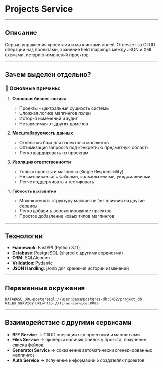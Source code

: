 # Projects Service

-------------

## Описание

Сервис управления проектами и маппингами полей. Отвечает за CRUD операции над проектами, хранение field mappings между JSON и XML схемами, историю изменений проектов.

-------------

## Зачем выделен отдельно?

### 🎯 Основные причины:

1. **Основная бизнес-логика**
   - Проекты - центральная сущность системы
   - Сложная логика маппингов полей
   - История изменений и аудит
   - Независимая от других доменов

2. **Масштабируемость данных**
   - Отдельная база для проектов и маппингов
   - Оптимизация запросов под конкретную предметную область
   - Легко шардировать по проектам

3. **Изоляция ответственности**
   - Только проекты и маппинги (Single Responsibility)
   - Не смешивается с файлами, пользователями, уведомлениями
   - Легче поддерживать и тестировать

4. **Гибкость в развитии**
   - Можно менять структуру маппингов без влияния на другие сервисы
   - Легко добавить версионирование проектов
   - Простое добавление новых типов маппингов

-------------

## Технологии

- **Framework**: FastAPI (Python 3.11)
- **Database**: PostgreSQL (shared с другими сервисами)
- **ORM**: SQLAlchemy
- **Validation**: Pydantic
- **JSON Handling**: jsonb для хранения истории изменений

-------------

## Переменные окружения

```env
DATABASE_URL=postgresql://user:pass@postgres-db:5432/project_db
FILES_SERVICE_URL=http://files-service:8003
```

-------------

## Взаимодействие с другими сервисами

- **BFF Service** → CRUD операции над проектами и маппингами
- **Files Service** → проверка наличия файлов у проекта, получение списка файлов
- **Generator Service** → сохранение автоматически сгенерированных маппингов
- **Auth Service** → получение информации о создателях проектов
